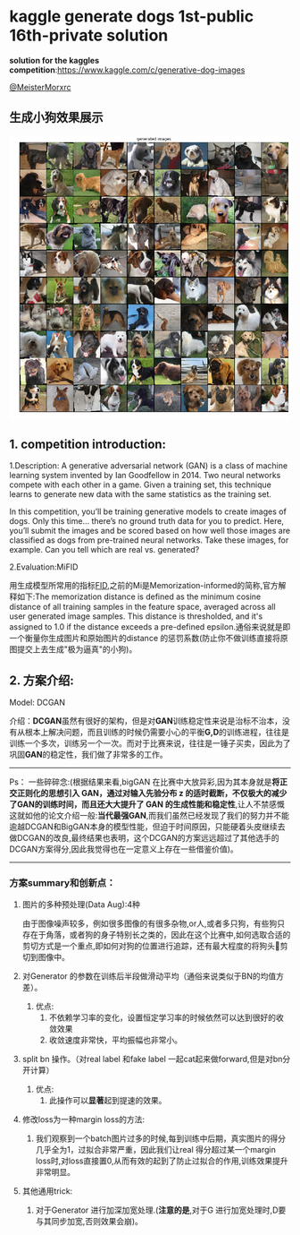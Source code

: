

# kaggle generate dogs 1st-public 16th-private solution

**solution for the kaggles competition**:https://www.kaggle.com/c/generative-dog-images

[@MeisterMorxrc](https://www.kaggle.com/meistermorxrc)

## 生成小狗效果展示

![生成小狗效果展示](https://github.com/Morxrc/kaggle_generate-dogs_public-1st-private-16th-solution/blob/master/Generate%20dogs%20pic.png)



## 1. competition introduction:

1.Description:  A generative adversarial network (GAN) is a class of machine learning system invented by Ian Goodfellow in 2014. Two neural networks compete with each other in a game. Given a training set, this technique learns to generate new data with the same statistics as the training set.

In this competition, you’ll be training generative models to create images of dogs. Only this time… there’s no ground truth data for you to predict. Here, you’ll submit the images and be scored based on how well those images are classified as dogs from pre-trained neural networks. Take these images, for example. Can you tell which are real vs. generated?



2.Evaluation:MiFID

用生成模型所常用的指标[FID](https://baijiahao.baidu.com/s?id=1647349368499780367&wfr=spider&for=pc),之前的Mi是Memorization-informed的简称,官方解释如下:The memorization distance is defined as the minimum cosine distance of all training samples in the feature space, averaged across all user generated image samples. This distance is thresholded, and it's assigned to 1.0 if the distance exceeds a pre-defined epsilon.通俗来说就是即一个衡量你生成图片和原始图片的distance 的惩罚系数(防止你不做训练直接将原图提交上去生成"极为逼真"的小狗)。



## 2. 方案介绍:

Model: DCGAN

介绍：**DCGAN**虽然有很好的架构，但是对**GAN**训练稳定性来说是治标不治本，没有从根本上解决问题，而且训练的时候仍需要小心的平衡**G,D**的训练进程，往往是训练一个多次，训练另一个一次。而对于比赛来说，往往是一锤子买卖，因此为了巩固**GAN**的稳定性，我们做了非常多的工作。

*****

Ps： 一些碎碎念:(根据结果来看,bigGAN 在比赛中大放异彩,因为其本身就是**将正交正则化的思想引入 GAN，通过对输入先验分布 z 的适时截断，不仅极大的减少了GAN的训练时间，而且还大大提升了 GAN 的生成性能和稳定性**,让人不禁感慨这就如他的论文介绍一般:**当代最强GAN**,而我们虽然已经发现了我们的努力并不能逾越DCGAN和BigGAN本身的模型性能，但迫于时间原因，只能硬着头皮继续去做DCGAN的改良,最终结果也表明，这个DCGAN的方案远远超过了其他选手的DCGAN方案得分,因此我觉得也在一定意义上存在一些借鉴价值)。

****

### 方案summary和创新点：

1. 图片的多种预处理(Data Aug):4种

   由于图像噪声较多，例如很多图像的有很多杂物,or人,或者多只狗，有些狗只存在于角落，或者狗的身子特别长之类的，因此在这个比赛中,如何选取合适的剪切方式是一个重点,即如何对狗的位置进行追踪，还有最大程度的将狗头🐶剪切到图像中。

2. 对Generator 的参数在训练后半段做滑动平均（通俗来说类似于BN的均值方差）。

   1. 优点:
      1. 不依赖学习率的变化，设置恒定学习率的时候依然可以达到很好的收敛效果
      2. 收敛速度非常快，平均振幅也非常小。

3. split bn 操作。（对real label 和fake label 一起cat起来做forward,但是对bn分开计算）

   1. 优点:
      1. 此操作可以**显著**起到提速的效果。

4. 修改loss为一种margin loss的方法:

   1. 我们观察到一个batch图片过多的时候,每到训练中后期，真实图片的得分几乎全为1，过拟合非常严重，因此我们让real 得分超过某一个margin loss时,对loss直接置0,从而有效的起到了防止过拟合的作用,训练效果提升非常明显。

5. 其他通用trick:

   1. 对于Generator 进行加深加宽处理.(**注意的是**,对于G 进行加宽处理时,D要与其同步加宽,否则效果会崩)。





